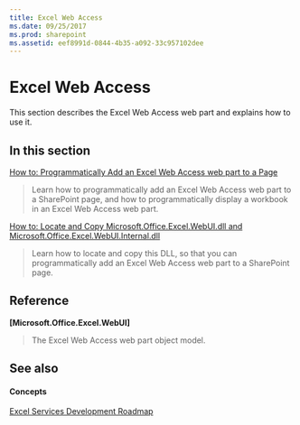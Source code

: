 ```yaml
---
title: Excel Web Access
ms.date: 09/25/2017
ms.prod: sharepoint
ms.assetid: eef8991d-0844-4b35-a092-33c957102dee
---
```



# Excel Web Access

This section describes the Excel Web Access web part and explains how to use it.
  
    
    


## In this section


 [How to: Programmatically Add an Excel Web Access web part to a Page](how-to-programmatically-add-an-excel-web-access-web-part-to-a-page.md)
  
    
    
> Learn how to programmatically add an Excel Web Access web part to a SharePoint page, and how to programmatically display a workbook in an Excel Web Access web part.
    
  
 [How to: Locate and Copy Microsoft.Office.Excel.WebUI.dll and Microsoft.Office.Excel.WebUI.Internal.dll](how-to-locate-and-copy-microsoft-office-excel-webui-dll-and-microsoft-office-exc.md)
  
    
    
> Learn how to locate and copy this DLL, so that you can programmatically add an Excel Web Access web part to a SharePoint page.
    
  

## Reference


 **[Microsoft.Office.Excel.WebUI]**
  
    
    
> The Excel Web Access web part object model.
    
  

## See also


#### Concepts


  
    
    
 [Excel Services Development Roadmap](excel-services-development-roadmap.md)
